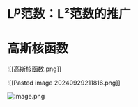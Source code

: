 # L$^p$范数：L²范数的推广
# 高斯核函数
![[高斯核函数.png]]

![[Pasted image 20240929211816.png]]

![image.png](https://github.com/HeXioahei/image/pics/20240929220304869.png)

